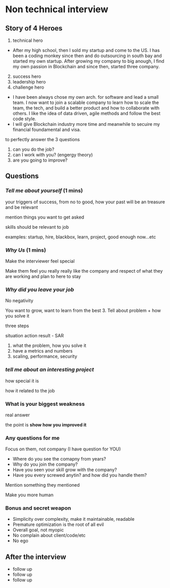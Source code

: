 # Non technical interview

## Story of 4 Heroes

1. technical hero
- After my high school, then I sold my startup and come to the US. I has been a coding monkey since then and do outsourcing in south bay and started my own startup. After growing my company to big anough, I find my own passion in Blockchain and since then, started three company.
2. success hero
3. leadership hero
4. challenge hero
- I have been always chose my own arch. for software and lead a small team. I now want to join a scalable company to learn how to scale the team, the tech, and build a better product and how to collaborate with others. I like the idea of data driven, agile methods and follow the best code style.
- I will give Blockchain industry more time and meanwhile to secuire my financial foundamental and visa.

to perfectly answer the 3 questions

1. can you do the job?
2. can I work with you? (engergy theory)
3. are you going to improve?

## Questions

### *Tell me about yourself* (1 mins)

your triggers of success, from no to good, how your past will be an treasure and be relevant

mention things you want to get asked

skills should be relevant to job

examples: startup, hire, blackbox, learn, project, good enough now...etc

### *Why Us* (1 mins)

Make the interviewer feel special

Make them feel you really really like the company and respect of what they are working and plan to here to stay

### *Why did you leave your job*

No negativity

You want to grow, want to learn from the best
3. Tell about problem + how you solve it

three steps

situation action result - SAR

 1. what the problem, how you solve it
 2. have a metrics and numbers
 3. scaling, performance, security

### *tell me about an interesting project*

how special it is

how it related to the job

### What is your biggest weakness

real answer

the point is **show how you improved it**

### Any questions for me

Focus on them, not company (I have question for YOU)

- Where do you see the comapny from years?
- Why do you join the company?
- Have you seen your skill grow with the company?
- Have you every screwed anytin? and how did you handle them?

Mention something they mentioned

Make you more human

### Bonus and secret weapon

- Simplicity over complexity, make it maintainable, readable
- Premature optimization is the root of all evil
- Overall goal, not myopic
- No complain about client/code/etc
- No ego

## After the interview

- follow up
- follow up
- follow up